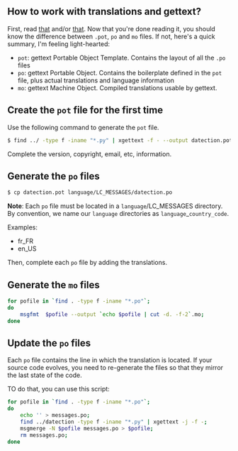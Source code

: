 ## How to work with translations and gettext?

First, read [that](http://pymotw.com/2//gettext/index.html) and/or [that](http://wiki.laptop.org/go/Python_i18n).
Now that you're done reading it, you should know the difference between `.pot`, `po` and `mo` files.
If not, here's a quick summary, I'm feeling light-hearted:

 * `pot`: gettext Portable Object Template. Contains the layout of all the `.po` files
 * `po`: gettext Portable Object. Contains the boilerplate defined in the `pot` file, plus actual translations and language information
 * `mo`: gettext Machine Object. Compiled translations usable by gettext.

## Create the `pot` file for the first time

Use the following command to generate the `pot` file.

```bash
$ find ../ -type f -iname "*.py" | xgettext -f - --output datection.pot
```

Complete the version, copyright, email, etc, information.

## Generate the `po` files
```bash
$ cp datection.pot language/LC_MESSAGES/datection.po
```

**Note**: Each `po` file must be located in a `language`/LC\_MESSAGES directory. By convention, we name our `language` directories as `language`_`country_code`.

Examples:

* fr_FR
* en_US

Then, complete each `po` file by adding the translations.

## Generate the `mo` files
```bash
for pofile in `find . -type f -iname "*.po"`;
do
    msgfmt  $pofile --output `echo $pofile | cut -d. -f-2`.mo;
done
```

## Update the `po` files
Each `po` file contains the line in which the translation is located. If your source code evolves, you need to re-generate the files so that they mirror the last state of the code.

TO do that, you can use this script:

```bash
for pofile in `find . -type f -iname "*.po"`;
do
    echo '' > messages.po;
    find ../datection -type f -iname "*.py" | xgettext -j -f -;
    msgmerge -N $pofile messages.po > $pofile;
    rm messages.po;
done
```
```
